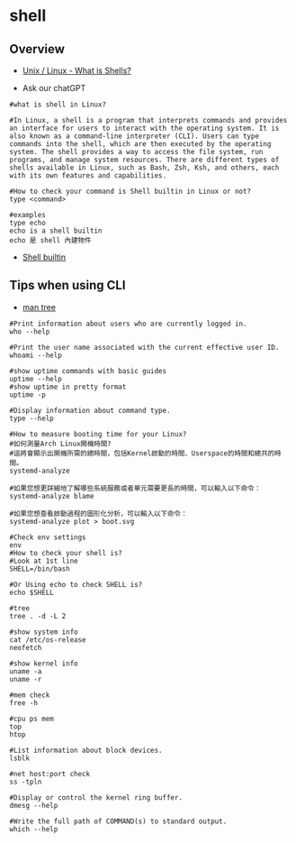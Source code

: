 # shell

## Overview

* [Unix / Linux - What is Shells?](https://www.tutorialspoint.com/unix/unix-what-is-shell.htm)

* Ask our chatGPT

```shell
#what is shell in Linux?

#In Linux, a shell is a program that interprets commands and provides an interface for users to interact with the operating system. It is also known as a command-line interpreter (CLI). Users can type commands into the shell, which are then executed by the operating system. The shell provides a way to access the file system, run programs, and manage system resources. There are different types of shells available in Linux, such as Bash, Zsh, Ksh, and others, each with its own features and capabilities.

#How to check your command is Shell builtin in Linux or not?
type <command>

#examples
type echo
echo is a shell builtin
echo 是 shell 內建物件
```

* [Shell builtin](https://zh.wikipedia.org/zh-tw/%E6%AE%BC%E5%B1%A4%E5%85%A7%E5%BB%BA%E6%8C%87%E4%BB%A4)

## Tips when using CLI

* [man tree](https://linux.die.net/man/1/tree)

```shell
#Print information about users who are currently logged in.
who --help

#Print the user name associated with the current effective user ID.
whoami --help

#show uptime commands with basic guides
uptime --help
#show uptime in pretty format
uptime -p

#Display information about command type.
type --help

#How to measure booting time for your Linux?
#如何測量Arch Linux開機時間?
#這將會顯示出開機所需的總時間，包括Kernel啟動的時間、Userspace的時間和總共的時間。
systemd-analyze

#如果您想更詳細地了解哪些系統服務或者單元需要更長的時間，可以輸入以下命令：
systemd-analyze blame

#如果您想查看啟動過程的圖形化分析，可以輸入以下命令：
systemd-analyze plot > boot.svg

#Check env settings
env
#How to check your shell is?
#Look at 1st line
SHELL=/bin/bash

#Or Using echo to check SHELL is?
echo $SHELL

#tree
tree . -d -L 2

#show system info
cat /etc/os-release
neofetch

#show kernel info
uname -a
uname -r

#mem check
free -h

#cpu ps mem
top
htop

#List information about block devices.
lsblk

#net host:port check
ss -tpln

#Display or control the kernel ring buffer.
dmesg --help

#Write the full path of COMMAND(s) to standard output.
which --help
```
